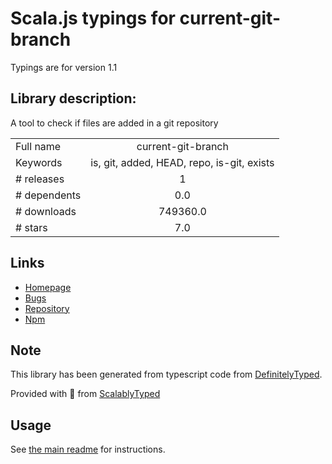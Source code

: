 
# Scala.js typings for current-git-branch

Typings are for version 1.1

## Library description:
A tool to check if files are added in a git repository

|                    |                 |
| ------------------ | :-------------: |
| Full name          | current-git-branch |
| Keywords           | is, git, added, HEAD, repo, is-git, exists |
| # releases         | 1 |
| # dependents       | 0.0 |
| # downloads        | 749360.0 |
| # stars            | 7.0 |

## Links
- [Homepage](https://github.com/JPeer264/node-current-git-branch#readme)
- [Bugs](https://github.com/JPeer264/node-current-git-branch/issues)
- [Repository](https://github.com/JPeer264/node-current-git-branch)
- [Npm](https://www.npmjs.com/package/current-git-branch)
    


## Note
This library has been generated from typescript code from [DefinitelyTyped](https://definitelytyped.org).

Provided with :purple_heart: from [ScalablyTyped](https://github.com/oyvindberg/ScalablyTyped)

## Usage
See [the main readme](../../readme.md) for instructions.


